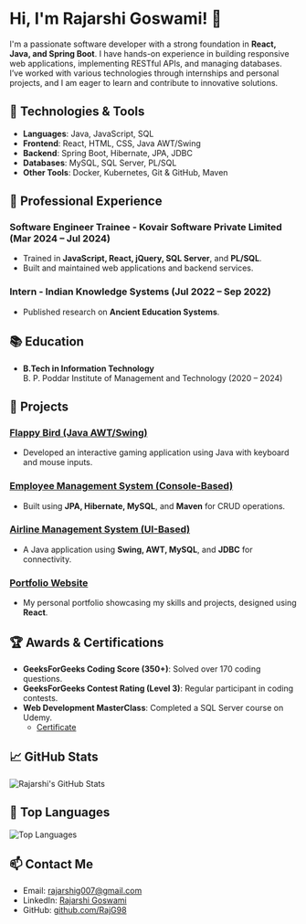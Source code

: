 # Hi, I'm Rajarshi Goswami! 👋

I'm a passionate software developer with a strong foundation in **React, Java, and Spring Boot**. I have hands-on experience in building responsive web applications, implementing RESTful APIs, and managing databases. I’ve worked with various technologies through internships and personal projects, and I am eager to learn and contribute to innovative solutions.

## 🔧 Technologies & Tools
- **Languages**: Java, JavaScript, SQL
- **Frontend**: React, HTML, CSS, Java AWT/Swing
- **Backend**: Spring Boot, Hibernate, JPA, JDBC
- **Databases**: MySQL, SQL Server, PL/SQL
- **Other Tools**: Docker, Kubernetes, Git & GitHub, Maven

## 💼 Professional Experience
### Software Engineer Trainee - Kovair Software Private Limited (Mar 2024 – Jul 2024)
- Trained in **JavaScript, React, jQuery, SQL Server**, and **PL/SQL**.
- Built and maintained web applications and backend services.

### Intern - Indian Knowledge Systems (Jul 2022 – Sep 2022)
- Published research on **Ancient Education Systems**.

## 📚 Education
- **B.Tech in Information Technology**  
  B. P. Poddar Institute of Management and Technology (2020 – 2024)

## 🚀 Projects
### [Flappy Bird (Java AWT/Swing)](https://github.com/RajG98/Flappy-Bird-Java)
- Developed an interactive gaming application using Java with keyboard and mouse inputs.

### [Employee Management System (Console-Based)](https://github.com/RajG98/Employee-Management-System)
- Built using **JPA, Hibernate, MySQL**, and **Maven** for CRUD operations.

### [Airline Management System (UI-Based)](https://github.com/RajG98/Airline-Management-System)
- A Java application using **Swing, AWT, MySQL**, and **JDBC** for connectivity.

### [Portfolio Website](https://portfolio-rajarshi.vercel.app/)
- My personal portfolio showcasing my skills and projects, designed using **React**.

## 🏆 Awards & Certifications
- **GeeksForGeeks Coding Score (350+)**: Solved over 170 coding questions.
- **GeeksForGeeks Contest Rating (Level 3)**: Regular participant in coding contests.
- **Web Development MasterClass**: Completed a SQL Server course on Udemy.
  - [Certificate](https://www.udemy.com/certificate/UC-52d37f90-2860-4b67-8d49-61cba702b484/)

## 📈 GitHub Stats
![Rajarshi's GitHub Stats](https://github-readme-stats.vercel.app/api?username=RajG98&show_icons=true&theme=radical)

## 🏅 Top Languages
![Top Languages](https://github-readme-stats.vercel.app/api/top-langs/?username=RajG98&layout=compact&theme=radical)

## 📫 Contact Me
- Email: [rajarshig007@gmail.com](mailto:rajarshig007@gmail.com)
- LinkedIn: [Rajarshi Goswami](https://www.linkedin.com/in/rajarshi-goswami-85056320b)
- GitHub: [github.com/RajG98](https://github.com/RajG98)

